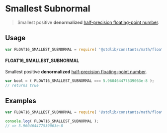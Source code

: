 # Smallest Subnormal

> Smallest positive **denormalized** [half-precision floating-point number][half-precision-floating-point-format].

<section class="usage">

## Usage

<!-- eslint-disable id-length -->

```javascript
var FLOAT16_SMALLEST_SUBNORMAL = require( '@stdlib/constants/math/float16-smallest-subnormal' );
```

#### FLOAT16_SMALLEST_SUBNORMAL

Smallest positive **denormalized** [half-precision floating-point number][half-precision-floating-point-format].

```javascript
var bool = ( FLOAT16_SMALLEST_SUBNORMAL === 5.960464477539063e-8 );
// returns true
```

</section>

<!-- /.usage -->

<section class="examples">

## Examples

<!-- TODO: better example -->

<!-- eslint-disable id-length -->

```javascript
var FLOAT16_SMALLEST_SUBNORMAL = require( '@stdlib/constants/math/float16-smallest-subnormal' );

console.log( FLOAT16_SMALLEST_SUBNORMAL );
// => 5.960464477539063e-8
```

</section>

<!-- /.examples -->

<section class="links">

[half-precision-floating-point-format]: https://en.wikipedia.org/wiki/Half-precision_floating-point_format

</section>

<!-- /.links -->
